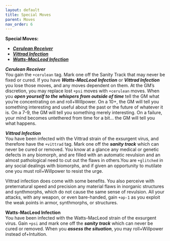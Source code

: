 ```yaml
---
layout: default
title: Special Moves
parent: Moves
nav_order: 6
---
```


**Special Moves:**

- **_[Cerulean Receiver](https://eclipse-phase-apocalypse.obsidianportal.com/wikis/moves#Cerulean)_**
- **_[Vittrad Infection](https://eclipse-phase-apocalypse.obsidianportal.com/wikis/moves#Vittrad)_**
- **_[Watts-MacLeod Infection](https://eclipse-phase-apocalypse.obsidianportal.com/wikis/moves#Watts)_**

**_Cerulean Receiver_**  
You gain the `+cerulean` tag. Mark one off the Sanity Track that may never be fixed or cured. If you have **_Watts-MacLeod Infection_** or **_Vittrad Infection_** you lose those moves, and any moves dependent on them. At the GM’s discretion, you may replace lost `+psi` moves with `+cerulean` moves. When you **_open yourself to the whispers from outside of time_** tell the GM what you’re concentrating on and roll+Willpower. On a 10+, the GM will tell you something interesting and useful about the past or the future of whatever it is. On a 7-9, the GM will tell you something merely interesting. On a failure, your mind becomes untethered from time for a bit… the GM will tell you what happens.

**_Vittrad Infection_**  
You have been infected with the Vittrad strain of the exsurgent virus, and therefore have the `+vittrad` tag. Mark one off the **_sanity track_** which can never be cured or removed. You know at a glance any medical or genetic defects in any biomorph, and are filled with an automatic revulsion and an almost pathological need to cut out the flaws in others.You are `+glitched` in any social dealings with biomorphs, and if given an opportunity to mutilate one you must roll+Willpower to resist the urge.

Vittrad infection does come with some benefits. You also perceive with preternatural speed and precision any material flaws in inorganic structures and synthmorphs, which do not cause the same sense of revulsion. All your attacks, with any weapon, or even bare-handed, gain `+ap-1` as you exploit the weak points in armor, synthmorphs, or structures.

**Watts-MacLeod Infection**  
You have been infected with the Watts-MacLeod strain of the exsurgent virus. Gain `+psi` and mark one off the **_sanity track_** which can never be cured or removed. When you **_assess the situation_**, you may roll+Willpower instead of+Intuition.
